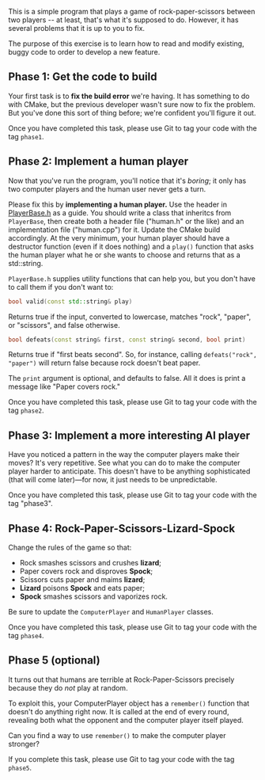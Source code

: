 This is a simple program that plays a game of rock-paper-scissors between two
players -- at least, that's what it's supposed to do.  However, it has several
problems that it is up to you to fix.

The purpose of this exercise is to learn how to read and modify existing,
buggy code to order to develop a new feature.

## Phase 1: Get the code to build

Your first task is to **fix the build error** we're having.  It has something to
do with CMake, but the previous developer wasn't sure now to fix the problem.
But you've done this sort of thing before; we're confident you'll figure it
out.

Once you have completed this task, please use Git to tag your code with the
tag `phase1`.

## Phase 2: Implement a human player

Now that you've run the program, you'll notice that it's _boring_; it only has
two computer players and the human user never gets a turn.

Please fix this by **implementing a human player.** Use the header in
[PlayerBase.h](/robotics/rock-paper-scissors-exercise/include/PlayerBase.h) as a guide.  You should write a class that inheritcs from `PlayerBase`, then create both a header file ("human.h" or
the like) and an implementation file ("human.cpp") for it.  Update the CMake build
accordingly.  At the very minimum, your human player should have a destructor
function (even if it does nothing) and a `play()` function that asks the human
player what he or she wants to choose and returns that as a std::string.

`PlayerBase.h` supplies utility functions that can help
you, but you don't have to call them if you don't want to:

```C++
bool valid(const std::string& play)
```

Returns true if the input, converted to lowercase, matches "rock", "paper",
or "scissors", and false otherwise.

```C++
bool defeats(const string& first, const string& second, bool print)
```

Returns true if "first beats second".  So, for instance, calling
`defeats("rock", "paper")` will return false because rock doesn't beat
paper.

The `print` argument is optional, and defaults to false.  All it does is
print a message like "Paper covers rock."

Once you have completed this task, please use Git to tag your code with the
tag `phase2`.


## Phase 3: Implement a more interesting AI player

Have you noticed a pattern in the way the computer players make their moves?
It's very repetitive.  See what you can do to make the computer player harder to anticipate.  This doesn't have to be anything sophisticated (that will come later)&mdash;for now, it just needs to be unpredictable.

Once you have completed this task, please use Git to tag your code with the
tag "phase3".

## Phase 4: Rock-Paper-Scissors-Lizard-Spock

Change the rules of the game so that:

* Rock smashes scissors and crushes **lizard**;
* Paper covers rock and disproves **Spock**;
* Scissors cuts paper and maims **lizard**;
* **Lizard** poisons **Spock** and eats paper;
* **Spock** smashes scissors and vaporizes rock.

Be sure to update the `ComputerPlayer` and `HumanPlayer` classes.

Once you have completed this task, please use Git to tag your code with the
tag `phase4`.

## Phase 5 (optional)

It turns out that humans are terrible at Rock-Paper-Scissors precisely because
they do *not* play at random.

To exploit this, your ComputerPlayer object has a `remember()` function that doesn't do anything
right now.  It is called at the end of every round, revealing both what the
opponent and the computer player itself played.

Can you find a way to use `remember()` to make the computer player stronger?

If you complete this task, please use Git to tag your code with the tag
`phase5`.
